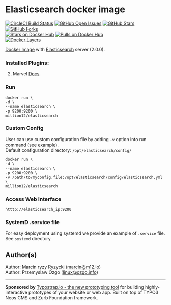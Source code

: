 # Elasticsearch docker image
[![CircleCI Build Status](https://img.shields.io/circleci/project/million12/docker-elasticsearch/master.svg)](https://circleci.com/gh/million12/docker-elasticsearch/tree/master)
[![GitHub Open Issues](https://img.shields.io/github/issues/million12/docker-elasticsearch.svg)](https://github.com/million12/docker-elasticsearch/issues)
[![GitHub Stars](https://img.shields.io/github/stars/million12/docker-elasticsearch.svg)](https://github.com/million12/docker-elasticsearch)
[![GitHub Forks](https://img.shields.io/github/forks/million12/docker-elasticsearch.svg)](https://github.com/million12/docker-elasticsearch)  
[![Stars on Docker Hub](https://img.shields.io/docker/stars/million12/elasticsearch.svg)](https://hub.docker.com/r/million12/elasticsearch)
[![Pulls on Docker Hub](https://img.shields.io/docker/pulls/million12/elasticsearch.svg)](https://hub.docker.com/r/million12/elasticsearch)  
[![Docker Layers](https://badge.imagelayers.io/million12/elasticsearch:latest.svg)](https://hub.docker.com/r/million12/elasticsearch)

[Docker Image](https://registry.hub.docker.com/u/million12/elasticsearch/) with [Elasticsearch](http://www.elasticsearch.org/) server (2.0.0).

### Installed Plugins:

2. Marvel [Docs](http://www.elasticsearch.org/overview/marvel/)

### Run
    docker run \
    -d \
    --name elasticsearch \
    -p 9200:9200 \
    million12/elasticsearch

### Custom Config
User can use custom configuration file by adding `-v` option into run command (see example).  
Default configuration directory: `/opt/elasticsearch/config/`  

    docker run \
    -d \
    --name elasticsearch \
    -p 9200:9200 \
    -v /path/to/myconfig.file:/opt/elasticsearch/config/elasticsearch.yml \
    million12/elasticsearch

### Access Web Interface
`htttp://elasticsearch_ip:9200`  

### SystemD .service file
For easy deployment using systemd we provide an example of `.service` file. See `systemd` directory

## Author(s)

Author: Marcin ryzy Ryzycki (<marcin@m12.io>)  
Author: Przemyslaw Ozgo (<linux@ozgo.info>)

---

**Sponsored by** [Typostrap.io - the new prototyping tool](http://typostrap.io/) for building highly-interactive prototypes of your website or web app. Built on top of TYPO3 Neos CMS and Zurb Foundation framework.
